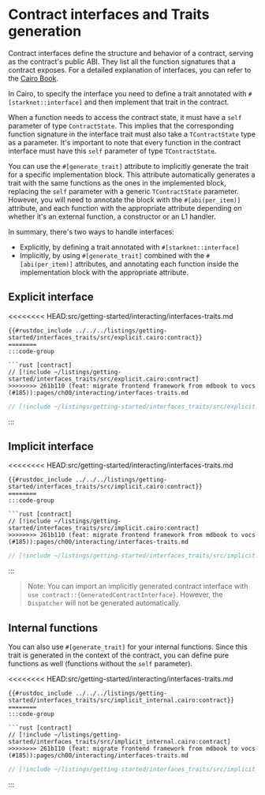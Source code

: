 # Contract interfaces and Traits generation

Contract interfaces define the structure and behavior of a contract, serving as the contract's public ABI. They list all the function signatures that a contract exposes. For a detailed explanation of interfaces, you can refer to the [Cairo Book](https://book.cairo-lang.org/ch13-02-anatomy-of-a-simple-contract.html#the-interface-the-contracts-blueprint).

In Cairo, to specify the interface you need to define a trait annotated with `#[starknet::interface]` and then implement that trait in the contract.

When a function needs to access the contract state, it must have a `self` parameter of type `ContractState`. This implies that the corresponding function signature in the interface trait must also take a `TContractState` type as a parameter. It's important to note that every function in the contract interface must have this `self` parameter of type `TContractState`.

You can use the `#[generate_trait]` attribute to implicitly generate the trait for a specific implementation block. This attribute automatically generates a trait with the same functions as the ones in the implemented block, replacing the `self` parameter with a generic `TContractState` parameter. However, you will need to annotate the block with the `#[abi(per_item)]` attribute, and each function with the appropriate attribute depending on whether it's an external function, a constructor or an L1 handler.

In summary, there's two ways to handle interfaces:

- Explicitly, by defining a trait annotated with `#[starknet::interface]`
- Implicitly, by using `#[generate_trait]` combined with the `#[abi(per_item)]` attributes, and annotating each function inside the implementation block with the appropriate attribute.

## Explicit interface

<<<<<<<< HEAD:src/getting-started/interacting/interfaces-traits.md
```cairo
{{#rustdoc_include ../../../listings/getting-started/interfaces_traits/src/explicit.cairo:contract}}
========
:::code-group

```rust [contract]
// [!include ~/listings/getting-started/interfaces_traits/src/explicit.cairo:contract]
>>>>>>>> 261b110 (feat: migrate frontend framework from mdbook to vocs  (#185)):pages/ch00/interacting/interfaces-traits.md
```

```rust [tests]
// [!include ~/listings/getting-started/interfaces_traits/src/explicit.cairo:tests]
```

:::

## Implicit interface

<<<<<<<< HEAD:src/getting-started/interacting/interfaces-traits.md
```cairo
{{#rustdoc_include ../../../listings/getting-started/interfaces_traits/src/implicit.cairo:contract}}
========
:::code-group

```rust [contract]
// [!include ~/listings/getting-started/interfaces_traits/src/implicit.cairo:contract]
>>>>>>>> 261b110 (feat: migrate frontend framework from mdbook to vocs  (#185)):pages/ch00/interacting/interfaces-traits.md
```

```rust [tests]
// [!include ~/listings/getting-started/interfaces_traits/src/implicit.cairo:tests]
```

:::

> Note: You can import an implicitly generated contract interface with `use contract::{GeneratedContractInterface}`. However, the `Dispatcher` will not be generated automatically.

## Internal functions

You can also use `#[generate_trait]` for your internal functions.
Since this trait is generated in the context of the contract, you can define pure functions as well (functions without the `self` parameter).

<<<<<<<< HEAD:src/getting-started/interacting/interfaces-traits.md
```cairo
{{#rustdoc_include ../../../listings/getting-started/interfaces_traits/src/implicit_internal.cairo:contract}}
========
:::code-group

```rust [contract]
// [!include ~/listings/getting-started/interfaces_traits/src/implicit_internal.cairo:contract]
>>>>>>>> 261b110 (feat: migrate frontend framework from mdbook to vocs  (#185)):pages/ch00/interacting/interfaces-traits.md
```

```rust [tests]
// [!include ~/listings/getting-started/interfaces_traits/src/implicit_internal.cairo:tests]
```

:::
